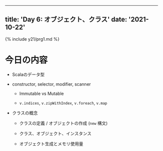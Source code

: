 
---
title: 'Day 6: オブジェクト、クラス'
date: '2021-10-22'
---

{% include y21/prg1.md %}

# 今日の内容

- Scalaのデータ型

- constructor, selector, modifier, scanner

    - Immutable vs Mutable

    - `v.indices`, `v.zipWithIndex`, `v.foreach`, `v.map`

- クラスの概念

    - クラスの定義 / オブジェクトの作成 (`new` 構文)

    - クラス、オブジェクト、インスタンス

    - オブジェクト生成とメモリ使用量
